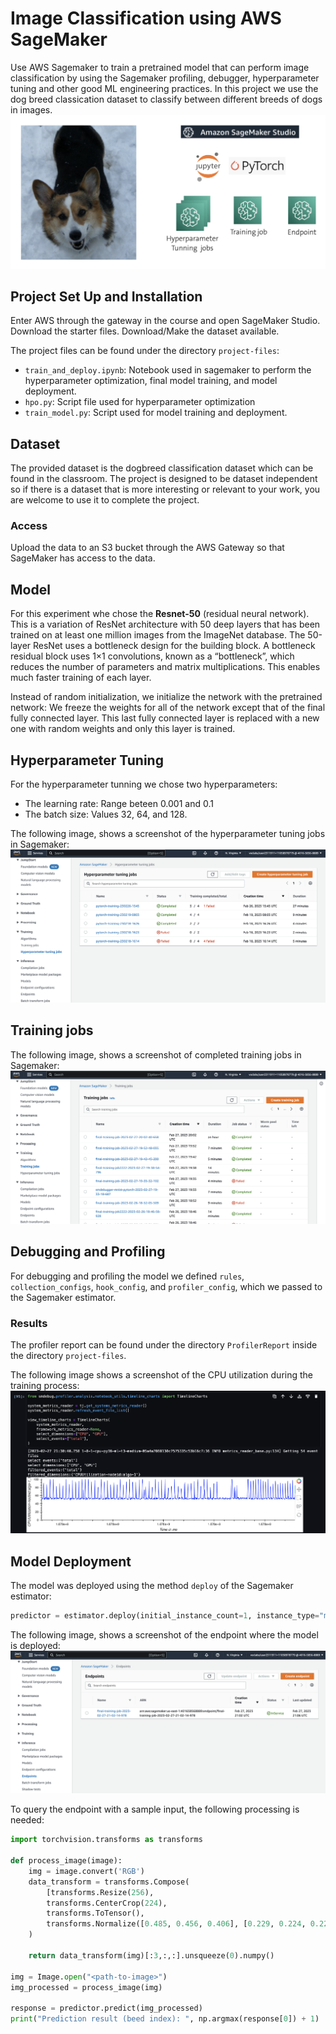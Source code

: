 # Image Classification using AWS SageMaker

Use AWS Sagemaker to train a pretrained model that can perform image classification by using the Sagemaker profiling, debugger, hyperparameter tuning and other good ML engineering practices. In this project we use the dog breed classication dataset to classify between different breeds of dogs in images.
![project-intro](./screenshots/project-intro.png)

## Project Set Up and Installation
Enter AWS through the gateway in the course and open SageMaker Studio. 
Download the starter files.
Download/Make the dataset available. 

The project files can be found under the directory `project-files`:
* `train_and_deploy.ipynb`: Notebook used in sagemaker to perform the hyperparameter optimization, final model training, and model deployment.
* `hpo.py`: Script file used for hyperparameter optimization
* `train_model.py`: Script used for model training and deployment.

## Dataset
The provided dataset is the dogbreed classification dataset which can be found in the classroom.
The project is designed to be dataset independent so if there is a dataset that is more interesting or relevant to your work, you are welcome to use it to complete the project.

### Access
Upload the data to an S3 bucket through the AWS Gateway so that SageMaker has access to the data. 

## Model
For this experiment whe chose the **Resnet-50** (residual neural network). This is a variation of ResNet architecture with 50 deep layers that has been trained on at least one million images from the ImageNet database. The 50-layer ResNet uses a bottleneck design for the building block. A bottleneck residual block uses 1×1 convolutions, known as a “bottleneck”, which reduces the number of parameters and matrix multiplications. This enables much faster training of each layer.

Instead of random initialization, we initialize the network with the pretrained network: We freeze the weights for all of the network except that of the final fully connected layer. This last fully connected layer is replaced with a new one with random weights and only this layer is trained.

## Hyperparameter Tuning
For the hyperparameter tunning we chose two hyperparameters:
* The learning rate: Range beteen 0.001 and 0.1
* The batch size: Values 32, 64, and 128.

The following image, shows a screenshot of the hyperparameter tuning jobs in Sagemaker:
![hyperparameter-tunning](./screenshots/hyperparameter-tunning.png)

## Training jobs
The following image, shows a screenshot of completed training jobs in Sagemaker:
![training-jobs](./screenshots/training-jobs.png)

## Debugging and Profiling
For debugging and profiling the model we defined `rules`, `collection_configs`, `hook_config`, and `profiler_config`, which we passed to the Sagemaker estimator.

### Results
The profiler report can be found under the directory `ProfilerReport` inside the directory `project-files`.

The following image shows a screenshot of the CPU utilization during the training process:
![cpu-utilization](./screenshots/cpu-utilizaton.png)


## Model Deployment
The model was deployed using the method `deploy` of the Sagemaker estimator: 
```python
predictor = estimator.deploy(initial_instance_count=1, instance_type="ml.t2.medium")
```

The following image, shows a screenshot of the endpoint where the model is deployed:
![endpoint](./screenshots/endpoint.png)

To query the endpoint with a sample input, the following processing is needed:
```python
import torchvision.transforms as transforms

def process_image(image):    
    img = image.convert('RGB')
    data_transform = transforms.Compose(
        [transforms.Resize(256),
        transforms.CenterCrop(224),
        transforms.ToTensor(),
        transforms.Normalize([0.485, 0.456, 0.406], [0.229, 0.224, 0.225])]
    )

    return data_transform(img)[:3,:,:].unsqueeze(0).numpy()

img = Image.open("<path-to-image>")
img_processed = process_image(img)

response = predictor.predict(img_processed)
print("Prediction result (beed index): ", np.argmax(response[0]) + 1)
```


